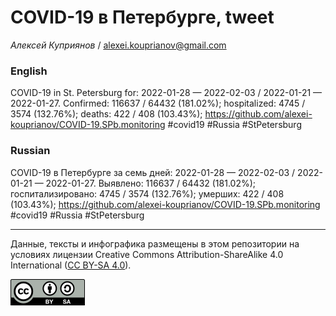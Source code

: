 COVID-19 в Петербурге, tweet
============================

*Алексей Куприянов* /
<a href="mailto:alexei.kouprianov@gmail.com" class="email">alexei.kouprianov@gmail.com</a>

### English

COVID-19 in St. Petersburg for: 2022-01-28 — 2022-02-03 / 2022-01-21 —
2022-01-27. Сonfirmed: 116637 / 64432 (181.02%); hospitalized: 4745 /
3574 (132.76%); deaths: 422 / 408 (103.43%);
<a href="https://github.com/alexei-kouprianov/COVID-19.SPb.monitoring" class="uri">https://github.com/alexei-kouprianov/COVID-19.SPb.monitoring</a>
\#covid19 \#Russia \#StPetersburg

### Russian

COVID-19 в Петербурге за семь дней: 2022-01-28 — 2022-02-03 / 2022-01-21
— 2022-01-27. Выявлено: 116637 / 64432 (181.02%); госпитализировано:
4745 / 3574 (132.76%); умерших: 422 / 408 (103.43%);
<a href="https://github.com/alexei-kouprianov/COVID-19.SPb.monitoring" class="uri">https://github.com/alexei-kouprianov/COVID-19.SPb.monitoring</a>
\#covid19 \#Russia \#StPetersburg

------------------------------------------------------------------------

Данные, тексты и инфографика размещены в этом репозитории на условиях
лицензии Creative Commons Attribution-ShareAlike 4.0 International ([CC
BY-SA 4.0](https://creativecommons.org/licenses/by-sa/4.0/)).

![](../misc/CC-BY-SA-icon.png "CC-BY-SA")

